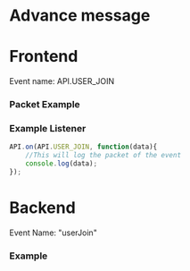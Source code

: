 # Advance message

# Frontend

Event name: API.USER_JOIN

### Packet Example

### Example Listener

```js
API.on(API.USER_JOIN, function(data){
    //This will log the packet of the event
    console.log(data);
});
```

# Backend

Event Name: "userJoin"

### Example
